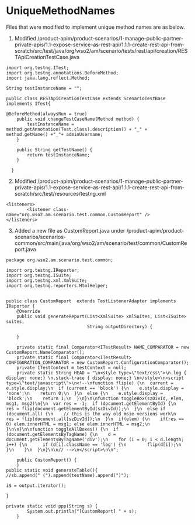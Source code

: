 # UniqueMethodNames

Files that were modified to implement unique method names are as below.

1. Modified /product-apim/product-scenarios/1-manage-public-partner-private-apis/1.1-expose-service-as-rest-api/1.1.1-create-rest-api-from-scratch/src/test/java/org/wso2/am/scenario/tests/rest/api/creation/RESTApiCreationTestCase.java

```
import org.testng.ITest;
import org.testng.annotations.BeforeMethod;
import java.lang.reflect.Method;

String testInstanceName = "";

public class RESTApiCreationTestCase extends ScenarioTestBase implements ITest{

@BeforeMethod(alwaysRun = true)
    public void changeTestCaseName(Method method) {
        testInstanceName = method.getAnnotation(Test.class).description() + "_" + method.getName() +"_"+ adminUsername;
    }

    public String getTestName() {
        return testInstanceName;
    }
    
  }
```

2. Modified /product-apim/product-scenarios/1-manage-public-partner-private-apis/1.1-expose-service-as-rest-api/1.1.1-create-rest-api-from-scratch/src/test/resources/testng.xml

```
<listeners>
        <listener class-name="org.wso2.am.scenario.test.common.CustomReport" />
</listeners>

```
    
3. Added a new file as CustomReport.java under /product-apim/product-scenarios/scenarios-common/src/main/java/org/wso2/am/scenario/test/common/CustomReport.java


```
package org.wso2.am.scenario.test.common;

import org.testng.IReporter;
import org.testng.ISuite;
import org.testng.xml.XmlSuite;
import org.testng.reporters.HtmlHelper;


public class CustomReport  extends TestListenerAdapter implements IReporter {
    @Override
    public void generateReport(List<XmlSuite> xmlSuites, List<ISuite> suites,
                               String outputDirectory) {

    }

    private static final Comparator<ITestResult> NAME_COMPARATOR = new CustomReport.NameComparator();
    private static final Comparator<ITestResult> CONFIGURATION_COMPARATOR = new CustomReport.ConfigurationComparator();
    private ITestContext m_testContext = null;
    private static String HEAD = "\n<style type=\"text/css\">\n.log { display: none;} \n.stack-trace { display: none;} \n</style>\n<script type=\"text/javascript\">\n<!--\nfunction flip(e) {\n  current = e.style.display;\n  if (current == 'block') {\n    e.style.display = 'none';\n    return 0;\n  }\n  else {\n    e.style.display = 'block';\n    return 1;\n  }\n}\n\nfunction toggleBox(szDivId, elem, msg1, msg2)\n{\n  var res = -1;  if (document.getElementById) {\n    res = flip(document.getElementById(szDivId));\n  }\n  else if (document.all) {\n    // this is the way old msie versions work\n    res = flip(document.all[szDivId]);\n  }\n  if(elem) {\n    if(res == 0) elem.innerHTML = msg1; else elem.innerHTML = msg2;\n  }\n\n}\n\nfunction toggleAllBoxes() {\n  if (document.getElementsByTagName) {\n    d = document.getElementsByTagName('div');\n    for (i = 0; i < d.length; i++) {\n      if (d[i].className == 'log') {\n        flip(d[i]);\n      }\n    }\n  }\n}\n\n// -->\n</script>\n\n";

    public CustomReport() {
    }
public static void generateTable(){
//sb.append(" (").append(testName).append(")");

i$ = output.iterator();

}

private static void ppp(String s) {
        System.out.println("[CustomReport] " + s);
    }
    
   
```
